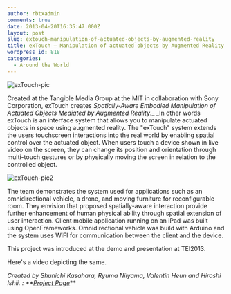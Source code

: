 ```yaml
---
author: rbtxadmin
comments: true
date: 2013-04-20T16:35:47.000Z
layout: post
slug: extouch-manipulation-of-actuated-objects-by-augmented-reality
title: exTouch – Manipulation of actuated objects by Augmented Reality
wordpress_id: 818
categories:
  - Around the World
---
```


![exTouch-pic](http://www.creativeapplications.net/wp-content/uploads/2013/03/exTouch-pic-640x401.png)

Created at the Tangible Media Group at the MIT in collaboration with Sony Corporation, exTouch creates _Spatially-Aware Embodied Manipulation of Actuated Objects Mediated by Augmented Reality_._ _In other words exTouch is an interface system that allows you to manipulate actuated objects in space using augmented reality. The "exTouch" system extends the users touchscreen interactions into the real world by enabling spatial control over the actuated object. When users touch a device shown in live video on the screen, they can change its position and orientation through multi-touch gestures or by physically moving the screen in relation to the controlled object.

![exTouch-pic2](http://www.creativeapplications.net/wp-content/uploads/2013/03/exTouch-pic2-640x359.png)

The team demonstrates the system used for applications such as an omnidirectional vehicle, a drone, and moving furniture for reconfigurable room. They envision that proposed spatially-aware interaction provide further enhancement of human physical ability through spatial extension of user interaction. Client mobile application running on an iPad was built using OpenFrameworks. Omnidirectional vehicle was build with Arduino and the system uses WiFI for communication between the client and the device.

This project was introduced at the demo and presentation at TEI2013.

Here's a video depicting the same.

_Created by Shunichi Kasahara, Ryuma Niiyama, Valentin Heun and Hiroshi Ishii. : _**_[Project Page](http://tangible.media.mit.edu/project/extouch/)_**
